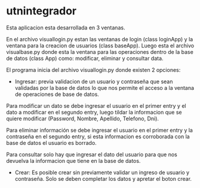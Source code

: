 # utnintegrador

Esta aplicacion esta desarrollada en 3 ventanas.

En el archivo visuallogin.py estan las ventanas de login (class loginApp) y la ventana para la creacion de usuarios (class baseApp). Luego esta el archivo visualbase.py donde esta la ventana para las operaciones dentro de la base de datos (class App) como: modificar, eliminar y consultar data. 

El programa inicia del archivo visuallogin.py donde existen 2 opciones:

- Ingresar: previa validacion de un usuario y contraseña que sean validadas por la base de datos lo que nos permite el acceso a la ventana de operaciones de base de datos.

Para modificar un dato se debe ingresar el usuario en el primer entry y el dato a modificar en el segundo entry, luego tildar la informacion que se quiere modificar (Password, Nombre, Apellido, Telefono, Dni).

Para eliminar información se debe ingresar el usuario en el primer entry y la contraseña en el segundo entry, si esta informacion es corroborada con la base de datos el usuario es borrado.

Para consultar solo hay que ingresar el dato del usuario para que nos devuelva la informacion que tiene en la base de datos.

- Crear: Es posible crear sin previamente validar un ingreso de usuario y contraseña. Solo se deben completar los datos y apretar el boton crear.

